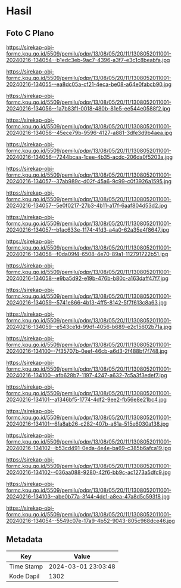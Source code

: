 # Hasil

## Foto C Plano

https://sirekap-obj-formc.kpu.go.id/5509/pemilu/pdpr/13/08/05/20/11/1308052011001-20240216-134054--b1edc3eb-9ac7-4396-a3f7-e3c1c8beabfa.jpg

https://sirekap-obj-formc.kpu.go.id/5509/pemilu/pdpr/13/08/05/20/11/1308052011001-20240216-134055--ea8dc05a-cf21-4eca-be08-a64e0fabcb90.jpg

https://sirekap-obj-formc.kpu.go.id/5509/pemilu/pdpr/13/08/05/20/11/1308052011001-20240216-134056--1a7b83f1-0018-480b-81e5-ee544e0588f2.jpg

https://sirekap-obj-formc.kpu.go.id/5509/pemilu/pdpr/13/08/05/20/11/1308052011001-20240216-134056--45ece79b-9596-4127-a881-3dfe3d9b4aea.jpg

https://sirekap-obj-formc.kpu.go.id/5509/pemilu/pdpr/13/08/05/20/11/1308052011001-20240216-134056--7244bcaa-1cee-4b35-acdc-206da0f5203a.jpg

https://sirekap-obj-formc.kpu.go.id/5509/pemilu/pdpr/13/08/05/20/11/1308052011001-20240216-134057--37ab989c-d02f-45a6-9c99-c0f3926a1595.jpg

https://sirekap-obj-formc.kpu.go.id/5509/pemilu/pdpr/13/08/05/20/11/1308052011001-20240216-134057--5e0f0217-27b3-4b11-a17f-6aaf804d53d2.jpg

https://sirekap-obj-formc.kpu.go.id/5509/pemilu/pdpr/13/08/05/20/11/1308052011001-20240216-134057--b1ac633e-1174-4fd3-a4a0-62a35e4f8647.jpg

https://sirekap-obj-formc.kpu.go.id/5509/pemilu/pdpr/13/08/05/20/11/1308052011001-20240216-134058--f0da09f4-6508-4e70-89a1-112791722b51.jpg

https://sirekap-obj-formc.kpu.go.id/5509/pemilu/pdpr/13/08/05/20/11/1308052011001-20240216-134058--e9ba5d92-e19b-476b-b80c-a163daff47f7.jpg

https://sirekap-obj-formc.kpu.go.id/5509/pemilu/pdpr/13/08/05/20/11/1308052011001-20240216-134059--5741e866-4b13-4ff5-8142-5f7f613c8a63.jpg

https://sirekap-obj-formc.kpu.go.id/5509/pemilu/pdpr/13/08/05/20/11/1308052011001-20240216-134059--e543ce1d-99df-4056-b689-e2c15602b71a.jpg

https://sirekap-obj-formc.kpu.go.id/5509/pemilu/pdpr/13/08/05/20/11/1308052011001-20240216-134100--7f35707b-0eef-46cb-a6d3-2f488bf7f748.jpg

https://sirekap-obj-formc.kpu.go.id/5509/pemilu/pdpr/13/08/05/20/11/1308052011001-20240216-134100--afb628b7-1197-4247-a632-7c5a3f3edef7.jpg

https://sirekap-obj-formc.kpu.go.id/5509/pemilu/pdpr/13/08/05/20/11/1308052011001-20240216-134101--a1346bf5-1774-4df2-9ee2-fb56e8e21bc4.jpg

https://sirekap-obj-formc.kpu.go.id/5509/pemilu/pdpr/13/08/05/20/11/1308052011001-20240216-134101--6fa8ab26-c282-407b-a61a-515e6030a138.jpg

https://sirekap-obj-formc.kpu.go.id/5509/pemilu/pdpr/13/08/05/20/11/1308052011001-20240216-134102--b53cd491-0eda-4e4e-ba69-c385b6afca19.jpg

https://sirekap-obj-formc.kpu.go.id/5509/pemilu/pdpr/13/08/05/20/11/1308052011001-20240216-134102--036aa088-9280-42f6-bb9c-ac1273a5dfc9.jpg

https://sirekap-obj-formc.kpu.go.id/5509/pemilu/pdpr/13/08/05/20/11/1308052011001-20240216-134103--abe0b77a-3f44-4dc1-a8ea-47a8d5c593f8.jpg

https://sirekap-obj-formc.kpu.go.id/5509/pemilu/pdpr/13/08/05/20/11/1308052011001-20240216-134054--5549c07e-17a9-4b52-9043-805c968dce46.jpg


## Metadata

| Key        | Value               |
| ---------- | ------------------- |
| Time Stamp | 2024-03-01 23:03:48 |
| Kode Dapil | 1302                |



